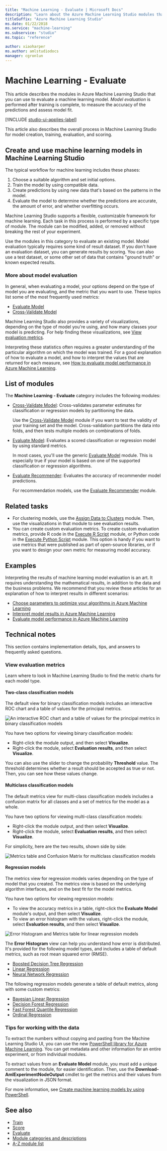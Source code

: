 ```yaml
---
title: "Machine Learning - Evaluate | Microsoft Docs"
description: "Learn about the Azure Machine Learning Studio modules that you can use to evaluate a machine learning model."
titleSuffix: "Azure Machine Learning Studio"
ms.date: 01/22/2018
ms.service: "machine-learning"
ms.subservice: "studio"
ms.topic: "reference"

author: xiaoharper
ms.author: amlstudiodocs
manager: cgronlun
---
```

# Machine Learning - Evaluate

This article describes the modules in Azure Machine Learning Studio that you can use to evaluate a machine learning model. _Model evaluation_ is performed after training is complete, to measure the accuracy of the predictions and assess model fit.

[!INCLUDE [studio-ui-applies-label](../includes/studio-ui-applies-label.md)]

This article also describes the overall process in Machine Learning Studio for model creation, training, evaluation, and scoring.

## Create and use machine learning models in Machine Learning Studio

The typical workflow for machine learning includes these phases:

1. Choose a suitable algorithm and set initial options.
2. Train the model by using compatible data.
3. Create predictions by using new data that's based on the patterns in the model.
4. Evaluate the model to determine whether the predictions are accurate, the amount of error, and whether overfitting occurs.

Machine Learning Studio supports a flexible, customizable framework for machine learning. Each task in this process is performed by a specific type of module. The module can be modified, added, or removed without breaking the rest of your experiment.

Use the modules in this category to evaluate an existing model. Model evaluation typically requires some kind of result dataset. If you don't have an evaluation dataset, you can generate results by scoring. You can also use a test dataset, or some other set of data that contains "ground truth" or known expected results.

### More about model evaluation

In general, when evaluating a model, your options depend on the type of model you are evaluating, and the metric that you want to use. These topics list some of the most frequently used metrics:

- [Evaluate Model](evaluate-model.md)
- [Cross-Validate Model ](cross-validate-model.md)

Machine Learning Studio also provides a variety of visualizations, depending on the type of model you're using, and how many classes your model is predicting. For help finding these visualizations, see [View evaluation metrics](#bkmk_ViewMetrics).

Interpreting these statistics often requires a greater understanding of the particular algorithm on which the model was trained. For a good explanation of how to evaluate a model, and how to interpret the values that are returned for each measure, see [How to evaluate model performance in Azure Machine Learning](https://azure.microsoft.com/documentation/articles/machine-learning-evaluate-model-performance).

## List of modules

The **Machine Learning - Evaluate** category includes the following modules:

- [Cross-Validate Model](cross-validate-model.md): Cross-validates parameter estimates for classification or regression models by partitioning the data.

    Use the [Cross-Validate Model](cross-validate-model.md) module if you want to test the validity of your training set and the model. Cross-validation partitions the data into folds, and then tests multiple models on combinations of folds.

- [Evaluate Model](evaluate-model.md): Evaluates a scored classification or regression model by using standard metrics.

    In most cases, you'll use the generic [Evaluate Model](evaluate-model.md) module. This is especially true if your model is based on one of the supported classification or regression algorithms.

- [Evaluate Recommender](evaluate-recommender.md): Evaluates the accuracy of recommender model predictions.

    For recommendation models, use the [Evaluate Recommender](evaluate-recommender.md) module.

## Related tasks

- For clustering models, use the [Assign Data to Clusters](assign-data-to-clusters.md) module. Then, use the visualizations in that module to see evaluation results.
- You can create custom evaluation metrics. To create custom evaluation metrics, provide R code in the [Execute R Script](execute-r-script.md) module, or Python code in the [Execute Python Script](execute-python-script.md) module. This option is handy if you want to use metrics that were published as part of open-source libraries, or if you want to design your own metric for measuring model accuracy.

## Examples

Interpreting the results of machine learning model evaluation is an art. It requires understanding the mathematical results, in addition to the data and the business problems. We recommend that you review these articles for an explanation of how to interpret results in different scenarios:

- [Choose parameters to optimize your algorithms in Azure Machine Learning](https://azure.microsoft.com/documentation/articles/machine-learning-algorithm-parameters-optimize)
- [Interpret model results in Azure Machine Learning](https://azure.microsoft.com/documentation/articles/machine-learning-interpret-model-results)
- [Evaluate model performance in Azure Machine Learning](https://azure.microsoft.com/documentation/articles/machine-learning-evaluate-model-performance)

## Technical notes

This section contains implementation details, tips, and answers to frequently asked questions.

### <a name="bkmk_ViewMetrics"></a>View evaluation metrics

Learn where to look in Machine Learning Studio to find the metric charts for each model type.

#### Two-class classification models

The default view for binary classification models includes an interactive ROC chart and a table of values for the principal metrics.

![An interactive ROC chart and a table of values for the principal metrics in binary classification models](media/evaluate-binaryclassification-defaultview.JPG)

You have two options for viewing binary classification models:

- Right-click the module output, and then select **Visualize**.
- Right-click the module, select **Evaluation results**, and then select **Visualize**.

You can also use the slider to change the probability **Threshold** value. The threshold determines whether a result should be accepted as true or not. Then, you can see how these values change.

#### Multiclass classification models

The default metrics view for multi-class classification models includes a confusion matrix for all classes and a set of metrics for the model as a whole.

You have two options for viewing multi-class classification models:

- Right-click the module output, and then select **Visualize**.
- Right-click the module, select **Evaluation results**, and then select **Visualize**.

For simplicity, here are the two results, shown side by side:

![Metrics table and Confusion Matrix for multiclass classification models](media/evaluate-multiclass-view.JPG)

#### Regression models

The metrics view for regression models varies depending on the type of model that you created. The metrics view is based on the underlying algorithm interfaces, and on the best fit for the model metrics.

You have two options for viewing regression models:

- To view the accuracy metrics in a table, right-click the **Evaluate Model** module's output, and then select **Visualize**.
- To view an error histogram with the values, right-click the module, select **Evaluation results**, and then select **Visualize**.

![Error Histogram and Metrics table for linear regression models](media/error-histogram-linear-regression.JPG)

The **Error Histogram** view can help you understand how error is distributed. It's provided for the following model types, and includes a table of default metrics, such as root mean squared error (RMSE).

- [Boosted Decision Tree Regression](boosted-decision-tree-regression.md)
- [Linear Regression](linear-regression.md)
- [Neural Network Regression](neural-network-regression.md)

The following regression models generate a table of default metrics, along with some custom metrics:

- [Bayesian Linear Regression](bayesian-linear-regression.md)
- [Decision Forest Regression](decision-forest-regression.md)
- [Fast Forest Quantile Regression](fast-forest-quantile-regression.md)
- [Ordinal Regression](ordinal-regression.md)

### Tips for working with the data

To extract the numbers without copying and pasting from the Machine Learning Studio UI, you can use the new [PowerShell library for Azure Machine Learning](https://github.com/hning86/azuremlps). You can get metadata and other information for an entire experiment, or from individual modules.

To extract values from an **Evaluate Model** module, you must add a unique comment to the module, for easier identification. Then, use the **Download-AmlExperimentNodeOutput** cmdlet to get the metrics and their values from the visualization in JSON format.

For more information, see [Create machine learning models by using PowerShell](https://docs.microsoft.com/azure/machine-learning/machine-learning-create-models-and-endpoints-with-powershell).

## See also

- [Train](machine-learning-train.md)
- [Score](machine-learning-score.md)
- [Evaluate](machine-learning-evaluate.md)
- [Module categories and descriptions](machine-learning-module-descriptions.md)
- [A-Z module list](a-z-module-list.md)
